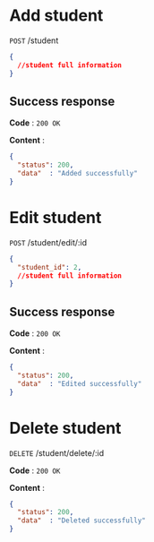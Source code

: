 # Add student

`POST` /student

```json
{
  //student full information
}
```

## Success response

**Code** : `200 OK`

**Content** :

```json
{
  "status": 200,
  "data"  : "Added successfully"
}
```

# Edit student

`POST` /student/edit/:id

```json
{
  "student_id": 2,
  //student full information
}
```

## Success response 

**Code** : `200 OK`

**Content** :

```json
{
  "status": 200,
  "data"  : "Edited successfully"
}
```

# Delete student

`DELETE` /student/delete/:id

**Code** : `200 OK`

**Content** :

```json
{
  "status": 200,
  "data"  : "Deleted successfully"
}
```